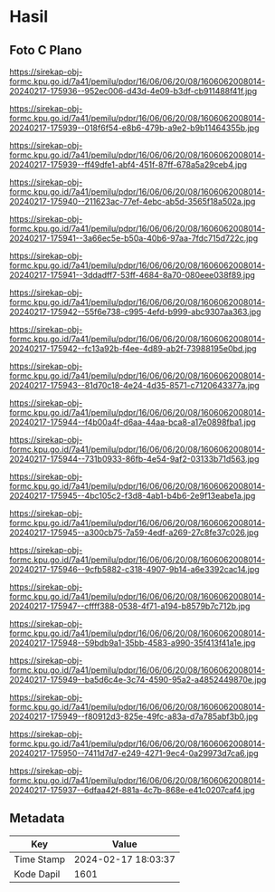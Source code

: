 # Hasil

## Foto C Plano

https://sirekap-obj-formc.kpu.go.id/7a41/pemilu/pdpr/16/06/06/20/08/1606062008014-20240217-175936--952ec006-d43d-4e09-b3df-cb911488f41f.jpg

https://sirekap-obj-formc.kpu.go.id/7a41/pemilu/pdpr/16/06/06/20/08/1606062008014-20240217-175939--018f6f54-e8b6-479b-a9e2-b9b11464355b.jpg

https://sirekap-obj-formc.kpu.go.id/7a41/pemilu/pdpr/16/06/06/20/08/1606062008014-20240217-175939--ff49dfe1-abf4-451f-87ff-678a5a29ceb4.jpg

https://sirekap-obj-formc.kpu.go.id/7a41/pemilu/pdpr/16/06/06/20/08/1606062008014-20240217-175940--211623ac-77ef-4ebc-ab5d-3565f18a502a.jpg

https://sirekap-obj-formc.kpu.go.id/7a41/pemilu/pdpr/16/06/06/20/08/1606062008014-20240217-175941--3a66ec5e-b50a-40b6-97aa-7fdc715d722c.jpg

https://sirekap-obj-formc.kpu.go.id/7a41/pemilu/pdpr/16/06/06/20/08/1606062008014-20240217-175941--3ddadff7-53ff-4684-8a70-080eee038f89.jpg

https://sirekap-obj-formc.kpu.go.id/7a41/pemilu/pdpr/16/06/06/20/08/1606062008014-20240217-175942--55f6e738-c995-4efd-b999-abc9307aa363.jpg

https://sirekap-obj-formc.kpu.go.id/7a41/pemilu/pdpr/16/06/06/20/08/1606062008014-20240217-175942--fc13a92b-f4ee-4d89-ab2f-73988195e0bd.jpg

https://sirekap-obj-formc.kpu.go.id/7a41/pemilu/pdpr/16/06/06/20/08/1606062008014-20240217-175943--81d70c18-4e24-4d35-8571-c7120643377a.jpg

https://sirekap-obj-formc.kpu.go.id/7a41/pemilu/pdpr/16/06/06/20/08/1606062008014-20240217-175944--f4b00a4f-d6aa-44aa-bca8-a17e0898fba1.jpg

https://sirekap-obj-formc.kpu.go.id/7a41/pemilu/pdpr/16/06/06/20/08/1606062008014-20240217-175944--731b0933-86fb-4e54-9af2-03133b71d563.jpg

https://sirekap-obj-formc.kpu.go.id/7a41/pemilu/pdpr/16/06/06/20/08/1606062008014-20240217-175945--4bc105c2-f3d8-4ab1-b4b6-2e9f13eabe1a.jpg

https://sirekap-obj-formc.kpu.go.id/7a41/pemilu/pdpr/16/06/06/20/08/1606062008014-20240217-175945--a300cb75-7a59-4edf-a269-27c8fe37c026.jpg

https://sirekap-obj-formc.kpu.go.id/7a41/pemilu/pdpr/16/06/06/20/08/1606062008014-20240217-175946--9cfb5882-c318-4907-9b14-a6e3392cac14.jpg

https://sirekap-obj-formc.kpu.go.id/7a41/pemilu/pdpr/16/06/06/20/08/1606062008014-20240217-175947--cffff388-0538-4f71-a194-b8579b7c712b.jpg

https://sirekap-obj-formc.kpu.go.id/7a41/pemilu/pdpr/16/06/06/20/08/1606062008014-20240217-175948--59bdb9a1-35bb-4583-a990-35f413f41a1e.jpg

https://sirekap-obj-formc.kpu.go.id/7a41/pemilu/pdpr/16/06/06/20/08/1606062008014-20240217-175949--ba5d6c4e-3c74-4590-95a2-a4852449870e.jpg

https://sirekap-obj-formc.kpu.go.id/7a41/pemilu/pdpr/16/06/06/20/08/1606062008014-20240217-175949--f80912d3-825e-49fc-a83a-d7a785abf3b0.jpg

https://sirekap-obj-formc.kpu.go.id/7a41/pemilu/pdpr/16/06/06/20/08/1606062008014-20240217-175950--7411d7d7-e249-4271-9ec4-0a29973d7ca6.jpg

https://sirekap-obj-formc.kpu.go.id/7a41/pemilu/pdpr/16/06/06/20/08/1606062008014-20240217-175937--6dfaa42f-881a-4c7b-868e-e41c0207caf4.jpg


## Metadata

| Key        | Value               |
| ---------- | ------------------- |
| Time Stamp | 2024-02-17 18:03:37 |
| Kode Dapil | 1601                |



